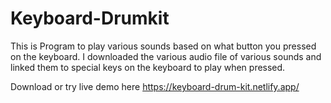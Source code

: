 # Keyboard-Drumkit

This is Program to play various sounds based on what button you pressed on the keyboard.
I downloaded the various audio file of various sounds and linked them to special keys on the keyboard to play when pressed.

Download or try live demo here
https://keyboard-drum-kit.netlify.app/
